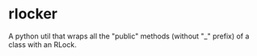 rlocker
=======

A python util that wraps all the "public" methods (without "_" prefix) of a class with an RLock.
